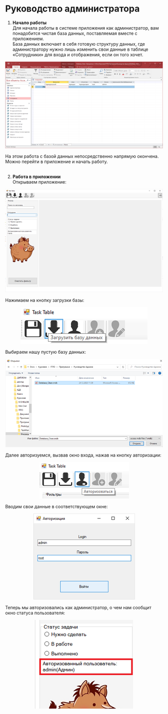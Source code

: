 # Руководство администратора
1. **Начало работы**  
Для начала работы в системе приложения как администратор, вам понадобится чистая база данных, поставляемая вместе с приложением.  
База данных включает в себя готовую структуру данных, где администратору нужно лишь изменить свои данные в таблице «Сотрудники» для входа и отображения, если он того хочет.  
<p align="center">
  <img src="https://github.com/8Andre8/Kanban-Board-Project/blob/main/TaskManager/pictures/a.png"/>
</p>
На этом работа с базой данных непосредственно напрямую окончена. Можно перейти в приложение и начать работу.  
<br></br>  

2. **Работа в приложении**  
Открываем приложение:
<p align="center">
  <img src="https://github.com/8Andre8/Kanban-Board-Project/blob/main/TaskManager/pictures/b.png"/>
</p>
Нажимаем на кнопку загрузки базы:
<p align="center">
  <img src="https://github.com/8Andre8/Kanban-Board-Project/blob/main/TaskManager/pictures/c.png"/>
</p>
Выбираем нашу пустую базу данных:
<p align="center">
  <img src="https://github.com/8Andre8/Kanban-Board-Project/blob/main/TaskManager/pictures/d.png"/>
</p>
Далее авторизуемся, вызвав окно входа, нажав на кнопку авторизации:
<p align="center">
  <img src="https://github.com/8Andre8/Kanban-Board-Project/blob/main/TaskManager/pictures/e.png"/>
</p>
Вводим свои данные в соответствующем окне:
<p align="center">
  <img src="https://github.com/8Andre8/Kanban-Board-Project/blob/main/TaskManager/pictures/f.png"/>
</p>
Теперь мы авторизовались как администратор, о чем нам сообщит окно статуса пользователя:
<p align="center">
  <img src="https://github.com/8Andre8/Kanban-Board-Project/blob/main/TaskManager/pictures/g.png"/>
</p>
